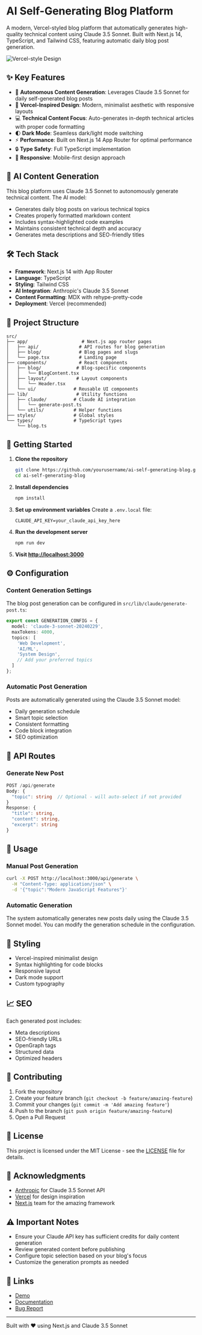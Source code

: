 # AI Self-Generating Blog Platform

A modern, Vercel-styled blog platform that automatically generates high-quality technical content using Claude 3.5 Sonnet. Built with Next.js 14, TypeScript, and Tailwind CSS, featuring automatic daily blog post generation.

![Vercel-style Design](https://your-screenshot-url.com) <!-- Add your screenshot here -->

## ✨ Key Features

- 🤖 **Autonomous Content Generation**: Leverages Claude 3.5 Sonnet for daily self-generated blog posts
- 🎨 **Vercel-Inspired Design**: Modern, minimalist aesthetic with responsive layouts
- 💻 **Technical Content Focus**: Auto-generates in-depth technical articles with proper code formatting
- 🌓 **Dark Mode**: Seamless dark/light mode switching
- ⚡ **Performance**: Built on Next.js 14 App Router for optimal performance
- 🔒 **Type Safety**: Full TypeScript implementation
- 📱 **Responsive**: Mobile-first design approach

## 🧠 AI Content Generation

This blog platform uses Claude 3.5 Sonnet to autonomously generate technical content. The AI model:

- Generates daily blog posts on various technical topics
- Creates properly formatted markdown content
- Includes syntax-highlighted code examples
- Maintains consistent technical depth and accuracy
- Generates meta descriptions and SEO-friendly titles

## 🛠️ Tech Stack

- **Framework**: Next.js 14 with App Router
- **Language**: TypeScript
- **Styling**: Tailwind CSS
- **AI Integration**: Anthropic's Claude 3.5 Sonnet
- **Content Formatting**: MDX with rehype-pretty-code
- **Deployment**: Vercel (recommended)

## 📁 Project Structure

```
src/
├── app/                    # Next.js app router pages
│   ├── api/               # API routes for blog generation
│   ├── blog/              # Blog pages and slugs
│   └── page.tsx           # Landing page
├── components/            # React components
│   ├── blog/             # Blog-specific components
│   │   └── BlogContent.tsx
│   ├── layout/           # Layout components
│   │   └── Header.tsx
│   └── ui/              # Reusable UI components
├── lib/                  # Utility functions
│   ├── claude/          # Claude AI integration
│   │   └── generate-post.ts
│   └── utils/           # Helper functions
├── styles/              # Global styles
└── types/               # TypeScript types
    └── blog.ts
```

## 🚀 Getting Started

1. **Clone the repository**
   ```bash
   git clone https://github.com/yourusername/ai-self-generating-blog.git
   cd ai-self-generating-blog
   ```

2. **Install dependencies**
   ```bash
   npm install
   ```

3. **Set up environment variables**
   Create a `.env.local` file:
   ```env
   CLAUDE_API_KEY=your_claude_api_key_here
   ```

4. **Run the development server**
   ```bash
   npm run dev
   ```

5. **Visit [http://localhost:3000](http://localhost:3000)**

## ⚙️ Configuration

### Content Generation Settings

The blog post generation can be configured in `src/lib/claude/generate-post.ts`:

```typescript
export const GENERATION_CONFIG = {
  model: 'claude-3-sonnet-20240229',
  maxTokens: 4000,
  topics: [
    'Web Development',
    'AI/ML',
    'System Design',
    // Add your preferred topics
  ]
};
```

### Automatic Post Generation

Posts are automatically generated using the Claude 3.5 Sonnet model:
- Daily generation schedule
- Smart topic selection
- Consistent formatting
- Code block integration
- SEO optimization

## 🔄 API Routes

### Generate New Post
```typescript
POST /api/generate
Body: {
  "topic": string  // Optional - will auto-select if not provided
}
Response: {
  "title": string,
  "content": string,
  "excerpt": string
}
```

## 🎯 Usage

### Manual Post Generation
```bash
curl -X POST http://localhost:3000/api/generate \
  -H "Content-Type: application/json" \
  -d '{"topic":"Modern JavaScript Features"}'
```

### Automatic Generation
The system automatically generates new posts daily using the Claude 3.5 Sonnet model. You can modify the generation schedule in the configuration.

## 🎨 Styling

- Vercel-inspired minimalist design
- Syntax highlighting for code blocks
- Responsive layout
- Dark mode support
- Custom typography

## 📈 SEO

Each generated post includes:
- Meta descriptions
- SEO-friendly URLs
- OpenGraph tags
- Structured data
- Optimized headers

## 🤝 Contributing

1. Fork the repository
2. Create your feature branch (`git checkout -b feature/amazing-feature`)
3. Commit your changes (`git commit -m 'Add amazing feature'`)
4. Push to the branch (`git push origin feature/amazing-feature`)
5. Open a Pull Request

## 📝 License

This project is licensed under the MIT License - see the [LICENSE](LICENSE) file for details.

## 🙏 Acknowledgments

- [Anthropic](https://anthropic.com) for Claude 3.5 Sonnet API
- [Vercel](https://vercel.com) for design inspiration
- [Next.js](https://nextjs.org) team for the amazing framework

## ⚠️ Important Notes

- Ensure your Claude API key has sufficient credits for daily content generation
- Review generated content before publishing
- Configure topic selection based on your blog's focus
- Customize the generation prompts as needed

## 🔗 Links

- [Demo](https://your-demo-url.com)
- [Documentation](https://your-docs-url.com)
- [Bug Report](https://github.com/yourusername/ai-self-generating-blog/issues)

---

Built with ❤️ using Next.js and Claude 3.5 Sonnet